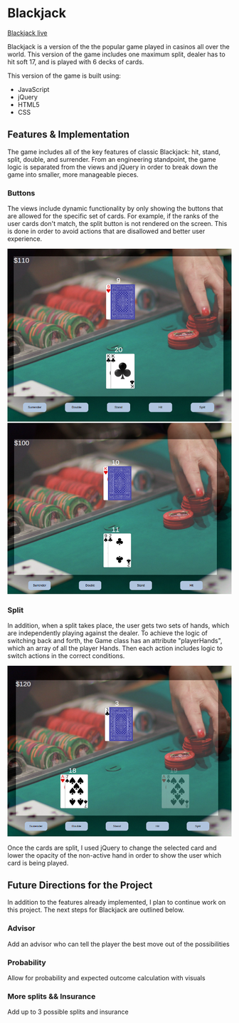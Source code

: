 # Blackjack

[Blackjack live](https://bokats.github.io/smart_blackjack/)

Blackjack is a version of the the popular game played in casinos all over the world. This version of the game includes one maximum split, dealer has to hit soft 17, and is played with 6 decks of cards.

This version of the game is built using:

- JavaScript
- jQuery
- HTML5
- CSS

## Features & Implementation

The game includes all of the key features of classic Blackjack: hit, stand, split, double, and surrender. From an engineering standpoint, the game logic is separated from the views and jQuery in order to break down the game into smaller, more manageable pieces.

### Buttons

The views include dynamic functionality by only showing the buttons that are allowed for the specific set of cards. For example, if the ranks of the user cards don't match, the split button is not rendered on the screen. This is done in order to avoid actions that are disallowed and better user experience.

![alt tag](./images/split.png)
![alt tag](./images/no_split.png)

### Split

In addition, when a split takes place, the user gets two sets of hands, which are independently playing against the dealer. To achieve the logic of switching back and forth, the Game class has an attribute "playerHands", which an array of all the player Hands. Then each action includes logic to switch actions in the correct conditions.

![alt tag](./images/split_show.png)

Once the cards are split, I used jQuery to change the selected card and lower the opacity of the non-active hand in order to show the user which card is being played.

## Future Directions for the Project

In addition to the features already implemented, I plan to continue work on this project.  The next steps for Blackjack are outlined below.

### Advisor

Add an advisor who can tell the player the best move out of the possibilities

### Probability

Allow for probability and expected outcome calculation with visuals

### More splits && Insurance

Add up to 3 possible splits and insurance
